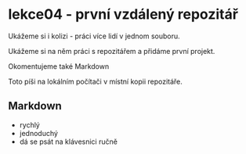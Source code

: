 ﻿# lekce04 - první vzdálený repozitář

Ukážeme si i kolizi - práci více lidí v jednom souboru.

Ukážeme si na něm práci s repozitářem a přidáme první projekt.

Okomentujeme také Markdown

Toto píši na lokálním počítači v místní kopii repozitáře.

## Markdown
- rychlý
- jednoduchý
- dá se psát na klávesnici ručně
